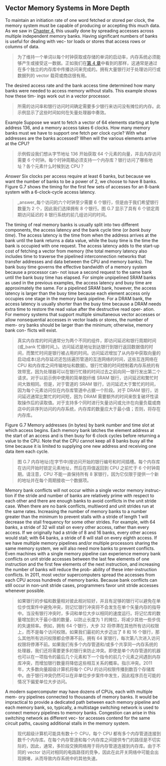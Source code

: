 ## Vector Memory Systems in More Depth

To maintain an initiation rate of one word fetched or stored per clock, the memory system must be capable of producing or accepting this much data. As we saw in [Chapter 4](#_bookmark165), this usually done by spreading accesses across multiple independent memory banks. Having significant numbers of banks is useful for dealing with vec- tor loads or stores that access rows or columns of data.

> 为了维持一个单词以每个时钟获取或存储的单词的启动率，内存系统必须能够产生或接受这一数据。正如我们在[第 4 章](#_bookmark165)中看到的那样，这通常是通过在多个独立的内存库中传播访问来完成的。拥有大量银行对于处理访问行或数据列的 vector 载荷或商店很有用。

The desired access rate and the bank access time determined how many banks were needed to access memory without stalls. This example shows how these tim- ings work out in a vector processor.

> 所需的访问率和银行访问时间确定需要多少银行来访问没有摊位的内存。此示例显示了这些时间如何在矢量处理器中奏效。

Example Suppose we want to fetch a vector of 64 elements starting at byte address 136, and a memory access takes 6 clocks. How many memory banks must we have to support one fetch per clock cycle? With what addresses are the banks accessed? When will the various elements arrive at the CPU?

> 示例假设我们想从字节地址 136 开始获取 64 个元素的向量，并且内存访问需要 6 个时钟。每个时钟周期必须支持一个内存库？银行访问了哪些地址？各个元素什么时候到达 CPU？

_Answer_ Six clocks per access require at least 6 banks, but because we want the number of banks to be a power of 2, we choose to have 8 banks. Figure G.7 shows the timing for the first few sets of accesses for an 8-bank system with a 6-clock-cycle access latency.

> _answer_每个访问的六个时钟至少需要 6 个银行，但是由于我们希望银行数量为 2 个，因此我们选择拥有 8 个银行。图 G.7 显示了具有 6 个锁定周期访问延迟的 8 银行系统的前几组访问的时间。

The timing of real memory banks is usually split into two different components, the access latency and the bank cycle time (or _bank busy time_). The access latency is the time from when the address arrives at the bank until the bank returns a data value, while the busy time is the time the bank is occupied with one request. The access latency adds to the start-up cost of fetching a vector from memory (the total memory latency also includes time to traverse the pipelined interconnection networks that transfer addresses and data between the CPU and memory banks). The bank busy time governs the effective bandwidth of a memory system because a processor can- not issue a second request to the same bank until the bank busy time has elapsed. For simple unpipelined SRAM banks as used in the previous examples, the access latency and busy time are approximately the same. For a pipelined SRAM bank, however, the access latency is larger than the busy time because each element access only occupies one stage in the memory bank pipeline. For a DRAM bank, the access latency is usually shorter than the busy time because a DRAM needs extra time to restore the read value after the destructive read oper- ation. For memory systems that support multiple simultaneous vector accesses or allow nonsequential accesses in vector loads or stores, the number of mem- ory banks should be larger than the minimum; otherwise, memory bank con- flicts will exist.

> 真实内存库的时间通常分为两个不同的组件，即访问延迟和银行周期时间(或_bank 忙碌时间_)。访问延迟是地址到达银行到银行返回数据值的时间，而繁忙时间是银行被占用的时间。访问延迟增加了从内存中获取向量的启动成本(总内存延迟还包括遍历管道的互连网络的时间，这些互连网络在 CPU 和内存库之间传输地址和数据)。银行忙碌的时间控制着内存系统的有效带宽，因为处理器可以在银行忙碌的时间过去之前向同一银行发出第二个请求。对于以前示例中使用的简单脱纤维 SRAM 银行，访问延迟和繁忙时间大致相同。但是，对于管道的 SRAM 银行，访问延迟大于繁忙的时间，因为每个元素访问仅在内存库管道中占据一个阶段。对于 DRAM 银行，访问延迟通常比繁忙的时间短，因为 DRAM 需要额外的时间来恢复破坏性读取操作后的读取值。对于支持多个同时进行矢量访问或允许在向量负载或商店中的非序列访问的内存系统，内存库的数量应大于最小值；否则，将存在内存库。

Figure G.7 Memory addresses (in bytes) by bank number and time slot at which access begins. Each memory bank latches the element address at the start of an access and is then busy for 6 clock cycles before returning a value to the CPU. Note that the CPU cannot keep all 8 banks busy all the time because it is limited to supplying one new address and receiving one data item each cycle.

> 图 G.7 内存地址(在字节中)按访问开始的银行编号和时间插槽。每个内存库在访问开始时锁定元素地址，然后在将值返回到 CPU 之前忙于 6 个时钟周期。请注意，CPU 不能一直保持所有 8 家银行，因为它仅限于提供一个新的地址并在每个周期接收一个数据项。

Memory bank conflicts will not occur within a single vector memory instruc- tion if the stride and number of banks are relatively prime with respect to each other and there are enough banks to avoid conflicts in the unit stride case. When there are no bank conflicts, multiword and unit strides run at the same rates. Increasing the number of memory banks to a number greater than the minimum to prevent stalls with a stride of length 1 will decrease the stall frequency for some other strides. For example, with 64 banks, a stride of 32 will stall on every other access, rather than every access. If we originally had a stride of 8 and 16 banks, every other access would stall; with 64 banks, a stride of 8 will stall on every eighth access. If we have multiple memory pipelines and/or multiple processors sharing the same memory system, we will also need more banks to prevent conflicts. Even machines with a single memory pipeline can experience memory bank conflicts on unit stride accesses between the last few elements of one instruction and the first few elements of the next instruction, and increasing the number of banks will reduce the prob- ability of these inter-instruction conflicts. In 2011, most vector supercomputers spread the accesses from each CPU across hundreds of memory banks. Because bank conflicts can still occur in non-unit stride cases, programmers favor unit stride accesses whenever possible.

> 如果银行的步幅和数量相对彼此相对较好，并且有足够的银行可以避免在单位步伐案件中避免冲突，则记忆银行冲突将不会发生在单个矢量内存的指导中。当没有银行冲突时，多词和单位大步以相同的速度运行。将记忆库的数量增加到大于最小值的数量，以防止长度为 1 的摊位，将减少其他一些步伐的失速频率。例如，拥有 64 个银行，大步 32 将停滞在其他所有访问权限上，而不是每个访问权限。如果我们最初的大步迈出了 8 和 16 个银行，那么其他所有访问权限都会停滞不前。拥有 64 家银行，每次第八次进入访问权限将停滞不前。如果我们有多个内存管道和/或多个共享同一内存系统的处理器，我们还将需要更多的银行来防止冲突。即使是单个内存管道的机器也可以在一项指令的最后几个元素和下一个指令的前几个元素之间遇到内存库冲突，而增加银行数量将降低这些相互关系的概率。指示冲突。2011 年，大多数向量超级计算机将每个 CPU 的访问权限传播到数百个存储库中。由于银行冲突仍然可以在非单位步步案件中发生，因此程序员在可能的情况下偏爱单位大步访问。

A modern supercomputer may have dozens of CPUs, each with multiple mem- ory pipelines connected to thousands of memory banks. It would be impractical to provide a dedicated path between each memory pipeline and each memory bank, so, typically, a multistage switching network is used to connect memory pipelines to memory banks. Congestion can arise in this switching network as different vec- tor accesses contend for the same circuit paths, causing additional stalls in the memory system.

> 现代超级计算机可能具有数十个 CPU，每个 CPU 都有多个内存管道连接到数千个内存库。在每个内存管道和每个内存库之间提供专门的路径是不切实际的，因此，通常，多阶段交换网络用于将内存管道连接到内存库。由于不同的 vector 访问对相同的电路路径的竞争，因此在此开关网络中可能会出现拥堵，从而导致内存系统中的其他失速。
